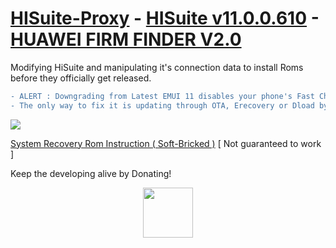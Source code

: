 # [HISuite-Proxy](https://github.com/ProfessorJTJ/HISuite-Proxy/releases/latest) - [HISuite v11.0.0.610](https://github.com/ProfessorJTJ/HISuite-Proxy/releases/download/3.0/HiSuite_11.0.0.610_OVE.exe) - [HUAWEI FIRM FINDER V2.0](https://professorjtj.github.io/v2/)
Modifying HiSuite and manipulating it's connection data to install Roms before they officially get released.

```diff
- ALERT : Downgrading from Latest EMUI 11 disables your phone's Fast Charging, Fastboot, USB Connection and TestPoint.
- The only way to fix it is updating through OTA, Erecovery or Dload by memorycard to latest EMUI 11. 
```

<a href="https://github.com/ProfessorJTJ/HISuite-Proxy/wiki"><img src="https://user-images.githubusercontent.com/49002275/163466299-9066a6d9-8a13-4586-afdc-d3b590a12aef.jpg"/></a>

[System Recovery Rom Instruction ( Soft-Bricked )](https://github.com/ProfessorJTJ/HISuite-Proxy/wiki/System-Recovery-Rom-Instruction) [ Not guaranteed to work ]


Keep the developing alive by Donating!

<p align="center"><a href="https://www.paypal.com/cgi-bin/webscr?cmd=_donations&business=fullclip39@gmail.com&item_name=HISuite+Proxy+Support&no_shipping=1&lc=US"><img height="80px" src="http://uupload.ir/files/jly_paypal-donate-button-png-download-paypal-donate-button-png-images-transparent-gallery-advertisement-284.png"/></a></p>
